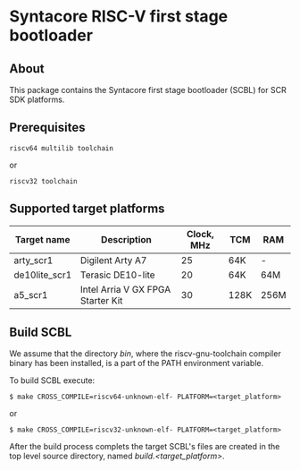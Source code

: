 Syntacore RISC-V first stage bootloader
========================================

About
--------------

This package contains the Syntacore first stage bootloader (SCBL) for SCR SDK platforms.

Prerequisites
--------------

    riscv64 multilib toolchain
or

    riscv32 toolchain

Supported target platforms
--------------

Target name | Description | Clock, MHz | TCM | RAM
------ | ----------- | --------- | ----- | -----
arty_scr1     | Digilent Arty A7  | 25 | 64K | -
de10lite_scr1 | Terasic DE10-lite | 20 | 64K | 64M
a5_scr1       | Intel Arria V GX FPGA Starter Kit | 30 | 128K | 256M

Build SCBL
--------------

We assume that the directory *bin*, where the riscv-gnu-toolchain compiler binary has been installed, is a part of the PATH environment variable.

To build SCBL execute:

    $ make CROSS_COMPILE=riscv64-unknown-elf- PLATFORM=<target_platform>
or

    $ make CROSS_COMPILE=riscv32-unknown-elf- PLATFORM=<target_platform>


After the build process complets the target SCBL's files are created in the top level source directory, named *build.<target_platform>*.
